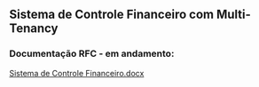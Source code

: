 ## Sistema de Controle Financeiro com Multi-Tenancy

### Documentação RFC - em andamento:

[Sistema de Controle Financeiro.docx](https://github.com/user-attachments/files/19522872/Sistema.de.Controle.Financeiro.docx)
